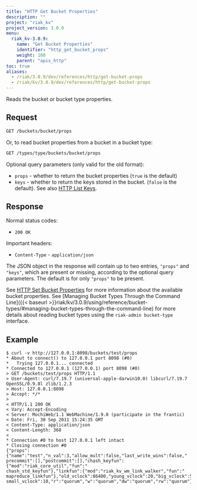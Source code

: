 ```yaml
---
title: "HTTP Get Bucket Properties"
description: ""
project: "riak_kv"
project_version: 3.0.9
menu:
  riak_kv-3.0.9:
    name: "Get Bucket Properties"
    identifier: "http_get_bucket_props"
    weight: 100
    parent: "apis_http"
toc: true
aliases:
  - /riak/3.0.9/dev/references/http/get-bucket-props
  - /riak/kv/3.0.9/dev/references/http/get-bucket-props
---
```


Reads the bucket or bucket type properties.

## Request

```bash
GET /buckets/bucket/props
```

Or, to read bucket properties from a bucket in a bucket type:

```bash
GET /types/type/buckets/bucket/props
```

Optional query parameters (only valid for the old format):

* `props` - whether to return the bucket properties (`true` is the default)
* `keys` - whether to return the keys stored in the bucket. (`false` is the
default). See also [HTTP List Keys]({{<baseurl>}}riak/kv/3.0.9/developing/api/http/list-keys).

## Response

Normal status codes:

* `200 OK`

Important headers:

* `Content-Type` - `application/json`

The JSON object in the response will contain up to two entries, `"props"` and
`"keys"`, which are present or missing, according to the optional query
parameters.  The default is for only `"props"` to be present.

See [HTTP Set Bucket Properties]({{<baseurl>}}riak/kv/3.0.9/developing/api/http/set-bucket-props) for more information about the available
bucket properties. See [Managing Bucket Types Through the Command Line]({{< baseurl >}}riak/kv/3.0.9/using/reference/bucket-types/#managing-bucket-types-through-the-command-line) for more details about reading bucket types using  the `riak-admin bucket-type` interface.

## Example

```curl
$ curl -v http://127.0.0.1:8098/buckets/test/props
* About to connect() to 127.0.0.1 port 8098 (#0)
*   Trying 127.0.0.1... connected
* Connected to 127.0.0.1 (127.0.0.1) port 8098 (#0)
> GET /buckets/test/props HTTP/1.1
> User-Agent: curl/7.19.7 (universal-apple-darwin10.0) libcurl/7.19.7
OpenSSL/0.9.8l zlib/1.2.3
> Host: 127.0.0.1:8098
> Accept: */*
>
< HTTP/1.1 200 OK
< Vary: Accept-Encoding
< Server: MochiWeb/1.1 WebMachine/1.9.0 (participate in the frantic)
< Date: Fri, 30 Sep 2011 15:24:35 GMT
< Content-Type: application/json
< Content-Length: 368
<
* Connection #0 to host 127.0.0.1 left intact
* Closing connection #0
{"props":{"name":"test","n_val":3,"allow_mult":false,"last_write_wins":false,"
precommit":[],"postcommit":[],"chash_keyfun":{"mod":"riak_core_util","fun":"
chash_std_keyfun"},"linkfun":{"mod":"riak_kv_wm_link_walker","fun":"
mapreduce_linkfun"},"old_vclock":86400,"young_vclock":20,"big_vclock":50,"
small_vclock":10,"r":"quorum","w":"quorum","dw":"quorum","rw":"quorum"}}
```




